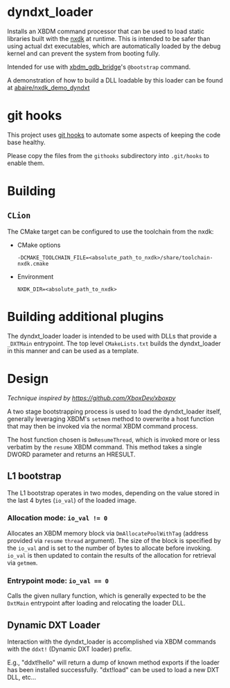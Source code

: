 # dyndxt_loader

Installs an XBDM command processor that can be used to load static libraries built with the
[nxdk](https://github.com/XboxDev/nxdk) at runtime. This is intended to be safer than using
actual dxt executables, which are automatically loaded by the debug kernel and can prevent
the system from booting fully.

Intended for use with [xbdm_gdb_bridge](https://github.com/abaire/xbdm_gdb_bridge)'s
`@bootstrap` command.

A demonstration of how to build a DLL loadable by this loader can be found at
[abaire/nxdk_demo_dyndxt](https://github.com/abaire/nxdk_demo_dyndxt)

# git hooks

This project uses [git hooks](https://git-scm.com/book/en/v2/Customizing-Git-Git-Hooks)
to automate some aspects of keeping the code base healthy.

Please copy the files from the `githooks` subdirectory into `.git/hooks` to
enable them.

# Building

## `CLion`

The CMake target can be configured to use the toolchain from the nxdk:

* CMake options

    `-DCMAKE_TOOLCHAIN_FILE=<absolute_path_to_nxdk>/share/toolchain-nxdk.cmake`

* Environment

    `NXDK_DIR=<absolute_path_to_nxdk>`

# Building additional plugins

The dyndxt_loader loader is intended to be used with DLLs that provide a
`_DXTMain` entrypoint. The top level `CMakeLists.txt` builds the dyndxt_loader
in this manner and can be used as a template.

# Design

*Technique inspired by https://github.com/XboxDev/xboxpy*

A two stage bootstrapping process is used to load the dyndxt_loader itself,
generally leveraging XBDM's `setmem` method to overwrite a host function that
may then be invoked via the normal XBDM command process.

The host function chosen is `DmResumeThread`, which is invoked more or less
verbatim by the `resume` XBDM command. This method takes a single DWORD
parameter and returns an HRESULT.

## L1 bootstrap

The L1 bootstrap operates in two modes, depending on the value stored in the
last 4 bytes (`io_val`) of the loaded image.

### Allocation mode: `io_val != 0`
Allocates an XBDM memory block via `DmAllocatePoolWithTag` (address provided via
`resume` `thread` argument). The size of the block is specified by the `io_val`
and is set to the number of bytes to allocate before invoking. `io_val` is
then updated to contain the results of the allocation for retrieval via
`getmem`.

### Entrypoint mode: `io_val == 0`
Calls the given nullary function, which is generally expected to be the
`DxtMain` entrypoint after loading and relocating the loader DLL.

## Dynamic DXT Loader

Interaction with the dyndxt_loader is accomplished via XBDM commands with the
`ddxt!` (Dynamic DXT loader) prefix.

E.g., "ddxt!hello" will return a dump of known method exports if the loader has
been installed successfully. "dxt!load" can be used to load a new DXT DLL,
etc...
